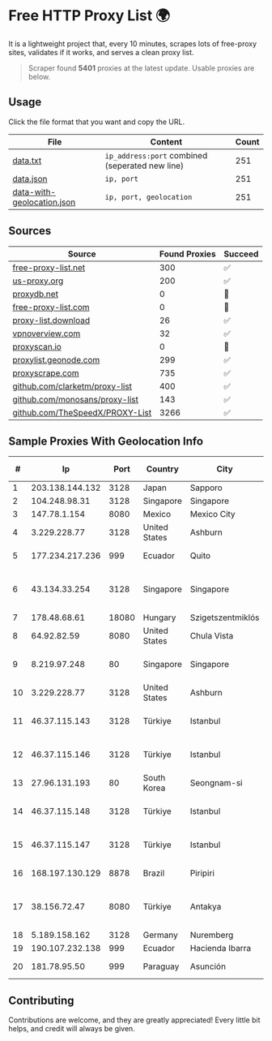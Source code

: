 
# Free HTTP Proxy List 🌍

It is a lightweight project that, every 10 minutes, scrapes lots of free-proxy sites, validates if it works, and serves a clean proxy list.


> Scraper found **5401** proxies at the latest update. Usable proxies are below.

## Usage

Click the file format that you want and copy the URL.


|File|Content|Count|
|----|-------|-----|
|[data.txt](https://raw.githubusercontent.com/themiralay/Proxy-List-World/master/data.txt)|`ip_address:port` combined (seperated new line)|251|
|[data.json](https://raw.githubusercontent.com/themiralay/Proxy-List-World/master/data.json)|`ip, port`|251|
|[data-with-geolocation.json](https://raw.githubusercontent.com/themiralay/Proxy-List-World/master/data-with-geolocation.json)|`ip, port, geolocation`|251|

## Sources

|Source|Found Proxies|Succeed|
|------|-------------|-------|
|[free-proxy-list.net](https://free-proxy-list.net)|300|✅|
|[us-proxy.org](https://www.us-proxy.org)|200|✅|
|[proxydb.net](http://proxydb.net)|0|🚫|
|[free-proxy-list.com](https://free-proxy-list.com/?page=&port=&type%5B%5D=http&type%5B%5D=https&up_time=0&search=Search)|0|🚫|
|[proxy-list.download](https://www.proxy-list.download/HTTP)|26|✅|
|[vpnoverview.com](https://vpnoverview.com/privacy/anonymous-browsing/free-proxy-servers)|32|✅|
|[proxyscan.io](https://www.proxyscan.io)|0|🚫|
|[proxylist.geonode.com](https://proxylist.geonode.com/api/proxy-list?limit=300&page=1&sort_by=lastChecked&sort_type=desc&protocols=http,https)|299|✅|
|[proxyscrape.com](https://api.proxyscrape.com/v2/?request=displayproxies&protocol=http&timeout=10000&country=all&ssl=all&anonymity=all)|735|✅|
|[github.com/clarketm/proxy-list](https://raw.githubusercontent.com/clarketm/proxy-list/master/proxy-list-raw.txt)|400|✅|
|[github.com/monosans/proxy-list](https://raw.githubusercontent.com/monosans/proxy-list/main/proxies/http.txt)|143|✅|
|[github.com/TheSpeedX/PROXY-List](https://raw.githubusercontent.com/TheSpeedX/PROXY-List/master/http.txt)|3266|✅|


## Sample Proxies With Geolocation Info

|#|Ip|Port|Country|City|Internet Service Provider|
|-|--|----|-------|----|-------------------------|
|1|203.138.144.132|3128|Japan|Sapporo|SIMPLEIA|
|2|104.248.98.31|3128|Singapore|Singapore|DigitalOcean, LLC|
|3|147.78.1.154|8080|Mexico|Mexico City|ONEPROVIDER|
|4|3.229.228.77|3128|United States|Ashburn|Amazon Technologies Inc.|
|5|177.234.217.236|999|Ecuador|Quito|Ufinet Panama S.A.|
|6|43.134.33.254|3128|Singapore|Singapore|Shenzhen Tencent Computer Systems Company Limited|
|7|178.48.68.61|18080|Hungary|Szigetszentmiklós|UPC|
|8|64.92.82.59|8080|United States|Chula Vista|Momentum Telecom, Inc.|
|9|8.219.97.248|80|Singapore|Singapore|Alibaba (US) Technology Co., Ltd.|
|10|3.229.228.77|3128|United States|Ashburn|Amazon Technologies Inc.|
|11|46.37.115.143|3128|Türkiye|Istanbul|Ovabil Internet VE Bilisim Hizmetleri Limited Sirketi|
|12|46.37.115.146|3128|Türkiye|Istanbul|Ovabil Internet VE Bilisim Hizmetleri Limited Sirketi|
|13|27.96.131.193|80|South Korea|Seongnam-si|NBP|
|14|46.37.115.148|3128|Türkiye|Istanbul|Ovabil Internet VE Bilisim Hizmetleri Limited Sirketi|
|15|46.37.115.147|3128|Türkiye|Istanbul|Ovabil Internet VE Bilisim Hizmetleri Limited Sirketi|
|16|168.197.130.129|8878|Brazil|Piripiri|Fillnet Com. e Ser. LTDA|
|17|38.156.72.47|8080|Türkiye|Antakya|High Speed Telekomunikasyon ve Hab. Hiz. Ltd. Sti.|
|18|5.189.158.162|3128|Germany|Nuremberg|Contabo GmbH|
|19|190.107.232.138|999|Ecuador|Hacienda Ibarra|CINECABLE TV|
|20|181.78.95.50|999|Paraguay|Asunción|Ufinet Paraguay S.A|



## Contributing

Contributions are welcome, and they are greatly appreciated! Every
little bit helps, and credit will always be given.

